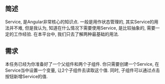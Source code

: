 ## 简述
Service, 是Angular非常核心的知识点. 一般是用作状态管理的, 其实Service的用法并不难, 但是我认为, 知道在什么情况下需要使用Service, 是比较抽象的, 需要一定的工作经验. 在本平台中, 我们只去了解两种最基础的用法.

## 需求
本任务已经为你准备好了一个父组件和两个子组件. 你只需要创建一个Service, 在Service当中设置一个变量, 让2个子组件去读取这个值. 同时, 子组件可以通过点击按钮新增Service的值.
